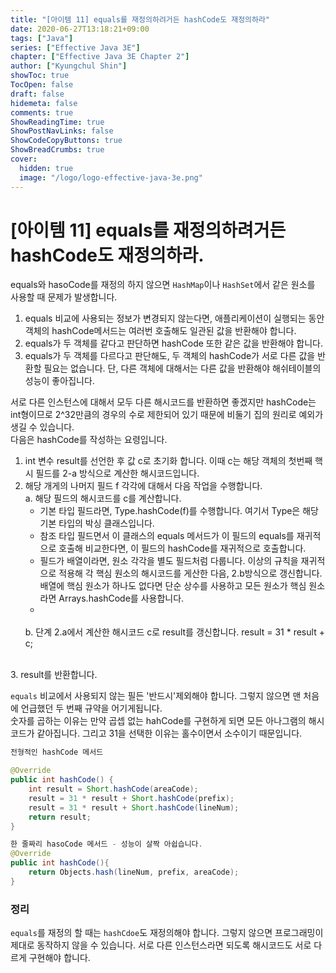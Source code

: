 ```yaml
---
title: "[아이템 11] equals를 재정의하려거든 hashCode도 재정의하라"
date: 2020-06-27T13:18:21+09:00
tags: ["Java"]
series: ["Effective Java 3E"]
chapter: ["Effective Java 3E Chapter 2"]
author: ["Kyungchul Shin"]
showToc: true
TocOpen: false
draft: false
hidemeta: false
comments: true
ShowReadingTime: true
ShowPostNavLinks: false
ShowCodeCopyButtons: true
ShowBreadCrumbs: true
cover:
  hidden: true
  image: "/logo/logo-effective-java-3e.png"
---
```

# [아이템 11] equals를 재정의하려거든 hashCode도 재정의하라.

equals와 hasoCode를 재정의 하지 않으면 `HashMap`이나 `HashSet`에서 같은 원소를 사용할 때 문제가 발생합니다.
</br>
  1. equals 비교에 사용되는 정보가 변경되지 않는다면, 애플리케이션이 실행되는 동안 객체의 hashCode메서드는 여러번 호출해도 일관된 값을 반환해야 합니다.
  2. equals가 두 객체를 같다고 판단하면 hashCode 또한 같은 값을 반환해야 합니다.
  3. equals가 두 객체를 다르다고 판단해도, 두 객체의 hashCode가 서로 다른 값을 반환할 필요는 없습니다. 단, 다른 객체에 대해서는 다른 값을 반환해야 해쉬테이블의 성능이 좋아집니다.

서로 다른 인스턴스에 대해서 모두 다른 해시코드를 반환하면 좋겠지만 hashCode는 int형이므로 2^32만큼의 경우의 수로 제한되어 있기 때문에 비둘기 집의 원리로 예외가 생길 수 있습니다.</br>
다음은 hashCode를 작성하는 요령입니다.

1. int 변수 result를 선언한 후 값 c로 초기화 합니다. 이때 c는 해당 객체의 첫번째 핵시 필드를 2-a 방식으로 계산한 해시코드입니다.
2. 해당 개게의 나머지 필드 f 각각에 대해서 다음 작업을 수행합니다.</br>
   a. 해당 필드의 해시코드를 c를 계산합니다.</br>
   - 기본 타입 필드라면, Type.hashCode(f)를 수행합니다. 여기서 Type은 해당 기본 타입의 박싱 클래스입니다.
   - 참조 타입 필드면서 이 클래스의 equals 메서드가 이 필드의 equals를 재귀적으로 호출해 비교한다면, 이 필드의 hashCode를 재귀적으로 호출합니다.
   - 필드가 배열이라면, 원소 각각을 별도 필드처럼 다룹니다. 이상의 규칙을 재귀적으로 적용해 각 핵심 원소의 해시코드를 게산한 다음, 2.b방식으로 갱신합니다. 배열에 핵심 원소가 하나도 없다면 단순 상수를 사용하고 모든 원소가 핵심 원소라면 Arrays.hashCode를 사용합니다.
   - 
   </br>
     b. 단계 2.a에서 계산한 해시코드 c로 result를 갱신합니다.
     result = 31 * result + c;
</br>
3. result를 반환합니다.

</br>

`equals` 비교에서 사용되지 않는 필든 '반드시'제외해야 합니다. 그렇지 않으면 맨 처음에 언급했던 두 번째 규약을 어기게됩니다.</br>
숫자를 곱하는 이유는 만약 곱셉 없는 hahCode를 구현하게 되면 모든 아나그램의 해시코드가 같아집니다. 그리고 31을 선택한 이유는 홀수이면서 소수이기 때문입니다.</br>
``` java
전형적인 hashCode 메서드

@Override
public int hashCode() {
    int result = Short.hashCode(areaCode);
    result = 31 * result + Short.hashCode(prefix);
    result = 31 * result + Short.hashCode(lineNum);
    return result;
}
```
``` java
한 줄짜리 hasoCode 메서드 - 성능이 살짝 아쉽습니다.
@Override 
public int hashCode(){
    return Objects.hash(lineNum, prefix, areaCode);
}
```
### 정리
`equals`를 재정의 할 때는 `hashCdoe`도 재정의해야 합니다. 그렇지 않으면 프로그래밍이 제대로 동작하지 않을 수 있습니다. 서로 다른 인스턴스라면 되도록 해시코드도 서로 다르게 구현해야 합니다.
